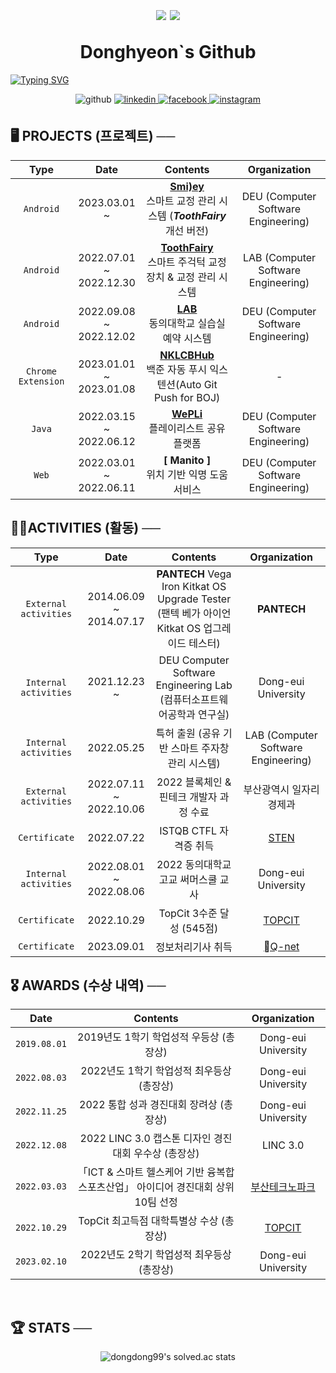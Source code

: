 <h1 align="center">
        <p align="center">
                <img src="https://komarev.com/ghpvc/?username=Donghyeon0915&&style=flat" align="center" />
                <a href ="https://solved.ac/dongdong99"><img src="http://mazassumnida.wtf/api/mini/generate_badge?boj=dongdong99" style="vertical-align: middle;"></a>
        </p>
        Donghyeon`s Github
        
</h1>

<div align="center" style="display:flex">
        <a href="https://git.io/typing-svg"><img
        src="https://readme-typing-svg.demolab.com?font=Fira+Code&duration=500&pause=10&color=7BC5F7&center=true&multiline=true&width=435&height=100&lines=%E2%94%8C%E2%94%80+me+%E2%94%80%E2%94%80%E2%94%90+%E3%80%80++%E3%80%80%E3%80%80%E3%80%80%E3%80%80%E3%80%80%E3%80%80%E3%80%80;donghyeon0915+%40+gmail.com;%E2%94%94%E2%94%80%E2%94%80%E2%94%80%E2%94%80%E2%94%80%E2%94%80%E2%94%80%E2%94%80+email+%E2%94%80%E2%94%80%E2%94%80%E2%94%80%E2%94%80%E2%94%80%E2%94%80%E2%94%80%E2%94%98;%E3%80%80;%E3%80%80;%E3%80%80;%E3%80%80;%E3%80%80;%E3%80%80;%E3%80%80;%E3%80%80"
        alt="Typing SVG" /></a>
</div>

<p align="center"
        <a href="https://github.com/Donghyeon0915" target="_blank">
                <img src=https://img.shields.io/badge/github-%2324292e.svg?&style=for-the-badge&logo=github&logoColor=white alt=github style="margin-bottom: 5px;" />
        </a>
        <a href="https://github.com/Donghyeon0915" target="_blank">
                <img src=https://img.shields.io/badge/git-%231E77B5.svg?&style=for-the-badge&logo=git&logoColor=white alt=linkedin style="margin-bottom: 5px;" />
        </a>
        <a href="https://www.facebook.com/profile.php?id=100007219727232" target="_blank">
                <img src=https://img.shields.io/badge/facebook-%232E87FB.svg?&style=for-the-badge&logo=facebook&logoColor=white alt=facebook style="margin-bottom: 5px;" />
        </a>
        <a href="https://www.instagram.com/dongx._.2/" target="_blank">
                <img src=https://img.shields.io/badge/instagram-%23000000.svg?&style=for-the-badge&logo=instagram&logoColor=white&color=dd2a7b alt=instagram style="margin-bottom: 5px;" />
        </a>  
 </p>
 
<!-- <p align="center">
<a href="https://git.io/typing-svg"><img src="https://readme-typing-svg.demolab.com?font=Fira+Code&pause=1000&color=7BC5F7&center=true&multiline=true&width=435&lines=Donghyeon%60s+GitHub+%E2%AD%90" alt="Typing SVG" /></a>
</p> -->


 
<!-- 백준 스탯 -->
<!-- <p align="center">
   <a href ="https://solved.ac/dongdong99"><img src ="http://mazassumnida.wtf/api/v2/generate_badge?boj=dongdong99"></a>
</p> -->

<!-- <p align="center">
   <a href ="https://solved.ac/dongdong99"><img src="http://mazassumnida.wtf/api/mini/generate_badge?boj=dongdong99"></a>
</p> -->


## 🖥️ PROJECTS (프로젝트) ──

<div align="center">
  
| Type | Date | Contents | Organization |
| :---: | :---: | :---: | :---: |
| `Android` | 2023.03.01 ~ | <b>[ Smi)ey ](https://github.com/DEU-Smiley/Smiley-Android-App)</b> <br> 스마트 교정 관리 시스템 (***ToothFairy*** 개선 버전) | DEU (Computer Software Engineering) |
| `Android` | 2022.07.01 ~<br>2022.12.30| <b>[ ToothFairy ](https://github.com/DEU-ToothFairy/ToothFairy_Client)</b> <br>스마트 주걱턱 교정 장치 & 교정 관리 시스템  | LAB (Computer Software Engineering) |
| `Android` | 2022.09.08 ~<br>2022.12.02 | <b>[ LAB ](https://github.com/DEU-Lab-Reservation-System/LAB-Android-App)</b> <br> 동의대학교 실습실 예약 시스템 | DEU (Computer Software Engineering) |
| `Chrome Extension` | 2023.01.01 ~<br>2023.01.08 | <b>[ NKLCBHub ](https://github.com/Donghyeon0915/NKLCB_Hub)</b> <br> 백준 자동 푸시 익스텐션(Auto Git Push for BOJ) | - |
| `Java` | 2022.03.15 ~<br>2022.06.12 | <b>[ WePLi ](https://github.com/DeuWePLi/WePLi)</b> <br>플레이리스트 공유 플랫폼 | DEU (Computer Software Engineering) |
| `Web` | 2022.03.01 ~<br>2022.06.11 | <b>[ Manito ]</b> <br>위치 기반 익명 도움 서비스 | DEU (Computer Software Engineering) |

  

</div>

## 🏃‍♂️ACTIVITIES **(활동)** ──

<div align="center">
  
| Type | Date | Contents | Organization |
| :---: | :---: | :---: | :---: |
  | `External activities` | 2014.06.09 ~<br>2014.07.17 | <b>PANTECH</b> Vega Iron Kitkat OS Upgrade Tester <br>(팬텍 베가 아이언 Kitkat OS 업그레이드 테스터) | <b>PANTECH</b> |
  | `Internal activities` | 2021.12.23 ~ | DEU Computer Software Engineering Lab <br>(컴퓨터소프트웨어공학과 연구실) | Dong-eui University |
| `Internal activities` | 2022.05.25 | 특허 출원 (공유 기반 스마트 주자창 관리 시스템) | LAB (Computer Software Engineering) |
  | `External activities` | 2022.07.11 ~<br>2022.10.06 | 2022 블록체인 & 핀테크 개발자 과정 수료 | 부산광역시 일자리경제과 |
| `Certificate` | 2022.07.22 | ISTQB CTFL 자격증 취득 | [STEN](https://www.sten.or.kr/exam/examlist.php?gclid=Cj0KCQiAnNacBhDvARIsABnDa6996HD6vHstBwMXSDM6LBDJq0b88r5rgFzghQyQuNsK3yDJ6Zmlh3saAqXhEALw_wcB) |
| `Internal activities` | 2022.08.01 ~<br>2022.08.06 | 2022 동의대학교 고교 써머스쿨 교사 | Dong-eui University |
  | `Certificate` | 2022.10.29 | TopCit 3수준 달성 (545점) | [TOPCIT](https://www.topcit.or.kr/home.do) |
  | `Certificate` | 2023.09.01 | 정보처리기사 취득 | [Q-net]([https://www.topcit.or.kr/home.do](https://www.q-net.or.kr/man001.do?&gSite=Q&gId=)) |

 

</div>

## 🎖️ **AWARDS** **(수상 내역)** ──

<div align="center">

| Date | Contents | Organization |
| :---: | :---: | :---: |
| `2019.08.01` | 2019년도 1학기 학업성적 우등상 (총장상) | Dong-eui University |
| `2022.08.03` | 2022년도 1학기 학업성적 최우등상 (총장상) | Dong-eui University |
| `2022.11.25` | 2022 통합 성과 경진대회 장려상 (총장상) | Dong-eui University |
| `2022.12.08` | 2022 LINC 3.0 캡스톤 디자인 경진대회 우수상 (총장상) | LINC 3.0 |
| `2022.03.03` |「ICT & 스마트 헬스케어 기반 융복합 스포츠산업」 아이디어 경진대회 상위 10팀 선정 | [부산테크노파크](https://www.btp.or.kr/?action=BD0000M&pagecode=P000000296&command=View&idx=13672&language=KR) |
| `2022.10.29` | TopCit 최고득점 대학특별상 수상 (총장상) | [TOPCIT](https://www.topcit.or.kr/home.do) |
| `2023.02.10` | 2022년도 2학기 학업성적 최우등상 (총장상) | Dong-eui University |

</div>

<!-- ### 💫 Experience
- **DEU** - *Dong-Eui University* ***Computer Software Engineering(2018~)***
- **DEU LAB** - *Dong-Eui University* ***Lab(2021.12.23~)***
- **PANTECH** - *Vega Iron* ***Kitkat OS*** *Upgrade* ***Tester(2014.06.09 ~ 2014.07.17)***
<br/>   -->

<br>

## :trophy: STATS ──

<div align="center">
        
![dongdong99's solved.ac stats](https://github-readme-solvedac.hyp3rflow.vercel.app/api/?handle=dongdong99)

</div>
<!-- 
<table>
   <tr>
     <td>
        <img src="https://github-readme-stats.vercel.app/api?username=donghyeon0915" align = "right"; width="90%">    
     </td>
     <td>
        <img src="https://github-readme-stats.vercel.app/api/top-langs/?username=Donghyeon0915&hide_border=true&layout=compact" width: "100%" />    
     </td>
</table>
<br/>   -->


<!-- ## :gem: Problem Solve Stats  


<p align="center">
   <a href ="https://solved.ac/dongdong99"><img src ="http://mazassumnida.wtf/api/v2/generate_badge?boj=dongdong99"></a>
</p>

<p align="center">
   <a href ="https://solved.ac/dongdong99"><img src="http://mazassumnida.wtf/api/mini/generate_badge?boj=dongdong99"></a>
</p>
<br/>   -->

<!--
**Donghyeon0915/Donghyeon0915** is a ✨ _special_ ✨ repository because its `README.md` (this file) appears on your GitHub profile.

Here are some ideas to get you started:

- 🔭 I’m currently working on ...
- 🌱 I’m currently learning ...
- 👯 I’m looking to collaborate on ...
- 🤔 I’m looking for help with ...
- 💬 Ask me about ...
- 📫 How to reach me: ...
- 😄 Pronouns: ...
- ⚡ Fun fact: ...
- ...
-->
